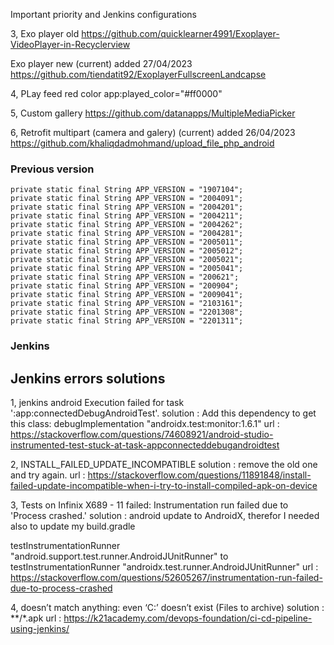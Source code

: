 Important priority and Jenkins configurations

3, Exo player old
   https://github.com/quicklearner4991/Exoplayer-VideoPlayer-in-Recyclerview

   Exo player new (current) added 27/04/2023
   https://github.com/tiendatit92/ExoplayerFullscreenLandcapse

4, PLay feed red color
   app:played_color="#ff0000"

5, Custom gallery
   https://github.com/datanapps/MultipleMediaPicker

6, Retrofit multipart (camera and galery) (current) added 26/04/2023
   https://github.com/khaliqdadmohmand/upload_file_php_android

 ### Previous version
    private static final String APP_VERSION = "1907104";
    private static final String APP_VERSION = "2004091";
    private static final String APP_VERSION = "2004201";
    private static final String APP_VERSION = "2004211";
    private static final String APP_VERSION = "2004262";
    private static final String APP_VERSION = "2004281";
    private static final String APP_VERSION = "2005011";
    private static final String APP_VERSION = "2005012";
    private static final String APP_VERSION = "2005021";
    private static final String APP_VERSION = "2005041";
    private static final String APP_VERSION = "200621";
    private static final String APP_VERSION = "200904";
    private static final String APP_VERSION = "2009041";
    private static final String APP_VERSION = "2103161";
    private static final String APP_VERSION = "2201308";
    private static final String APP_VERSION = "2201311";

 ### Jenkins 

 ## Jenkins errors solutions

1, jenkins android Execution failed for task ':app:connectedDebugAndroidTest'.
   solution :  Add this dependency to get this class:
   debugImplementation "androidx.test:monitor:1.6.1"
   url : https://stackoverflow.com/questions/74608921/android-studio-instrumented-test-stuck-at-task-appconnecteddebugandroidtest

   2, INSTALL_FAILED_UPDATE_INCOMPATIBLE
   solution :  remove the old one and try again.
   url : https://stackoverflow.com/questions/11891848/install-failed-update-incompatible-when-i-try-to-install-compiled-apk-on-device

   3, Tests on Infinix X689 - 11 failed: Instrumentation run failed due to 'Process crashed.'
   solution :  android update to AndroidX, therefor I needed also to update my build.gradle

   testInstrumentationRunner "android.support.test.runner.AndroidJUnitRunner"
   to
   testInstrumentationRunner "androidx.test.runner.AndroidJUnitRunner"
   url : https://stackoverflow.com/questions/52605267/instrumentation-run-failed-due-to-process-crashed

   4, doesn’t match anything: even ‘C:’ doesn’t exist (Files to archive)
   solution : **/*.apk
   url : https://k21academy.com/devops-foundation/ci-cd-pipeline-using-jenkins/